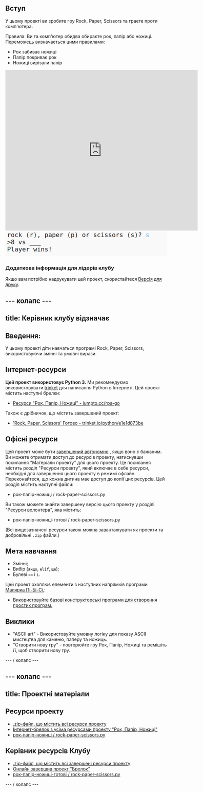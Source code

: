 ## Вступ

У цьому проекті ви зробите гру Rock, Paper, Scissors та граєте проти комп'ютера.

Правила: Ви та комп'ютер обидва обираєте рок, папір або ножиці. Переможець визначається цими правилами:

* Рок забиває ножиці
* Папір покриває рок
* Ножиці вирізали папір

<div class="trinket">
  <iframe src="https://trinket.io/embed/python/e1e1d873be?outputOnly=true&start=result" width="600" height="500" frameborder="0" marginwidth="0" marginheight="0" allowfullscreen>
  </iframe>
  <img src="images/rps-final.png">
</div>

### Додаткова інформація для лідерів клубу

Якщо вам потрібно надрукувати цей проект, скористайтеся [Версія для друку](https://projects.raspberrypi.org/en/projects/rock-paper-scissors/print).

## \--- колапс \---

## title: Керівник клубу відзначає

## Введення:

У цьому проекті діти навчаться програмі Rock, Paper, Scissors, використовуючи змінні та умовні вирази.

## Інтернет-ресурси

**Цей проект використовує Python 3.** Ми рекомендуємо використовувати [trinket](https://trinket.io/) для написання Python в Інтернеті. Цей проект містить наступні брелки:

* [Ресурси "Рок, Папір, Ножиці" - jumpto.cc/rps-go](http://jumpto.cc/rps-go)

Також є дрібничок, що містить завершений проект:

* ['Rock, Paper, Scissors' Готово - trinket.io/python/e1e1d873be](https://trinket.io/python/e1e1d873be)

## Офісні ресурси

Цей проект може бути [завершений автономно](https://www.codeclubprojects.org/en-GB/resources/python-working-offline/) , якщо воно є бажаним. Ви можете отримати доступ до ресурсів проекту, натиснувши посилання "Матеріали проекту" для цього проекту. Це посилання містить розділ "Ресурси проекту", який включає в себе ресурси, необхідні для завершення цього проекту в режимі офлайн. Переконайтеся, що кожна дитина має доступ до копії цих ресурсів. Цей розділ містить наступні файли:

* рок-папір-ножиці / rock-paper-scissors.py

Ви також можете знайти завершену версію цього проекту у розділі "Ресурси волонтера", яка містить:

* рок-папір-ножиці-готові / rock-paper-scissors.py

(Всі вищезазначені ресурси також можна завантажувати як проекти та добровільні `.zip` файли.)

## Мета навчання

* Змінні;
* Вибір (`якщо`, `elif`, `ще`); 
* Булеві `==` і `і`.

Цей проект охоплює елементи з наступних напрямків програми [Малярка Пі-Бі-Сі.](http://rpf.io/curriculum):

* [Використовуйте базові конструкторські програми для створення простих програм.](https://www.raspberrypi.org/curriculum/programming/creator)

## Виклики

* "ASCII art" - Використовуйте умовну логіку для показу ASCII мистецтва для каменю, паперу та ножиць. 
* "Створити нову гру" - повторюйте гру Рок, Папір, Ножиці та ремішіть її, щоб створити нову гру. 

\--- / колапс \---

## \--- колапс \---

## title: Проектні матеріали

## Ресурси проекту

* [.zip-файл, що містить всі ресурси проекту](resources/rock-paper-scissors-project-resources.zip)
* [Інтернет-брелок з усіма ресурсами проекту "Рок, Папір, Ножиці"](http://jumpto.cc/rps-go)
* [рок-папір-ножиці / rock-paper-scissors.py](resources/rock-paper-scissors-rock-paper-scissors.py)

## Керівник ресурсів Клубу

* [.zip-файл, що містить всі завершені ресурси проекту](resources/rock-paper-scissors-volunteer-resources.zip)
* [Онлайн завершив проект "Брелок"](https://trinket.io/python/e1e1d873be)
* [рок-папір-ножиці-готові / rock-paper-scissors.py](resources/rock-paper-scissors-finished-rock-paper-scissors.py)

\--- / колапс \---